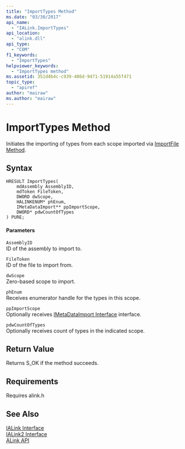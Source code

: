 ```yaml
---
title: "ImportTypes Method"
ms.date: "03/30/2017"
api_name: 
  - "IALink.ImportTypes"
api_location: 
  - "alink.dll"
api_type: 
  - "COM"
f1_keywords: 
  - "ImportTypes"
helpviewer_keywords: 
  - "ImportTypes method"
ms.assetid: 351d4b4c-c939-486d-9471-51914a55f471
topic_type: 
  - "apiref"
author: "mairaw"
ms.author: "mairaw"
---
```

# ImportTypes Method
Initiates the importing of types from each scope imported via [ImportFile Method](../../../../docs/framework/unmanaged-api/alink/importfile-method.md).  
  
## Syntax  
  
```  
HRESULT ImportTypes(  
    mdAssembly AssemblyID,  
    mdToken FileToken,  
    DWORD dwScope,  
    HALINKENUM* phEnum,  
    IMetaDataImport** ppImportScope,  
    DWORD* pdwCountOfTypes  
) PURE;  
```  
  
#### Parameters  
 `AssemblyID`  
 ID of the assembly to import to.  
  
 `FileToken`  
 ID of the file to import from.  
  
 `dwScope`  
 Zero-based scope to import.  
  
 `phEnum`  
 Receives enumerator handle for the types in this scope.  
  
 `ppImportScope`  
 Optionally receives [IMetaDataImport Interface](../../../../docs/framework/unmanaged-api/metadata/imetadataimport-interface.md) interface.  
  
 `pdwCountOfTypes`  
 Optionally receives count of types in the indicated scope.  
  
## Return Value  
 Returns S_OK if the method succeeds.  
  
## Requirements  
 Requires alink.h  
  
## See Also  
 [IALink Interface](../../../../docs/framework/unmanaged-api/alink/ialink-interface.md)  
 [IALink2 Interface](../../../../docs/framework/unmanaged-api/alink/ialink2-interface.md)  
 [ALink API](../../../../docs/framework/unmanaged-api/alink/index.md)
